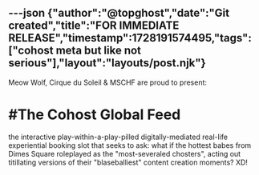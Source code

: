 ---json
{"author":"@topghost","date":"Git created","title":"FOR IMMEDIATE RELEASE","timestamp":1728191574495,"tags":["cohost meta but like not serious"],"layout":"layouts/post.njk"}
---
Meow Wolf, Cirque du Soleil &#x26; MSCHF are proud to present:

<h1>#The Cohost Global Feed</h1>

the interactive play-within-a-play-pilled digitally-mediated real-life experiential booking slot that seeks to ask: what if the hottest babes from Dimes Square roleplayed as the &#x22;most-severaled chosters&#x22;, acting out titillating versions of their &#x22;blaseballiest&#x22; content creation moments? XD!
